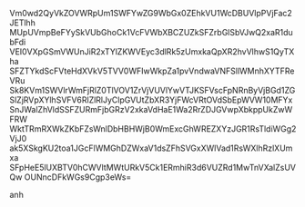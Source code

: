 Vm0wd2QyVkZOVWRpUm1SWFYwZG9WbGx0ZEhkVU1WcDBUVlpPVjFac2JETlhh
MUpUVmpBeFYySkVUbGhoCk1VcFVWbXBCZUZkSFZrbGlSbVJwQ2xaR1dubFdi
VEI0VXpGSmVWUnJiR2xTYlZKWVEyc3dlRk5zUmxkaQpXR2hvVlhwS1QyTXha
SFZTYkdScFVteHdXVkV5TVV0WFIwWkpZa1pvVndwaVNFSllWMnhXYTFReVRu
Sk8KVm1SWVlrWmFjRlZ0TlVOV1ZrVjVUVlYwVTJKSFVscFpNRnByVjBGd1ZG
SlZjRVpXYlhSVFV6RlZlRlJyClpGVUtZbXR3YjFWcVRtOVdSbEpWVW10MFYx
SnJWalZhVldSSFZURmFjbGRzV2xkaVdHaE1Wa2RrZDJGVwpXbkppUkZwWFRW
WktTRmRXWkZKbFZsWnlDbHBHWjB0WmExcGhWREZXYzJGR1RsTldiWGg2VjJ0
ak5XSkgKU2toa1JGcFlWMGhDZWxaV1dsZFhSVGxXWlVad1RsWXlhRzlXUmxa
SFpHeE5lUXBTV0hCWVltMWtURkV5Ck1ERmhiR3d6VUZRd1MwTnVXalZsUVQw
OUNncDFkWGs9Cgp3eWs=

anh